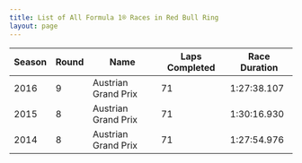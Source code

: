 ```yaml
---
title: List of All Formula 1® Races in Red Bull Ring
layout: page
---
```



| Season | Round | Name | Laps Completed | Race Duration |
|--|--|--|--|--|
| 2016 | 9 | Austrian Grand Prix | 71 | 1:27:38.107 |
| 2015 | 8 | Austrian Grand Prix | 71 | 1:30:16.930 |
| 2014 | 8 | Austrian Grand Prix | 71 | 1:27:54.976 |


